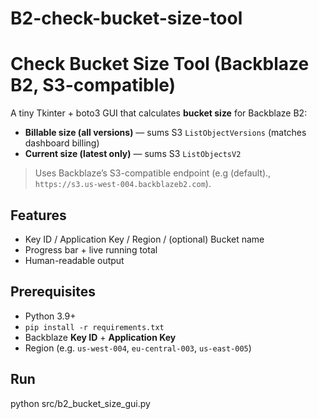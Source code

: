 # B2-check-bucket-size-tool

# Check Bucket Size Tool (Backblaze B2, S3-compatible)

A tiny Tkinter + boto3 GUI that calculates **bucket size** for Backblaze B2:
- **Billable size (all versions)** — sums S3 `ListObjectVersions` (matches dashboard billing)
- **Current size (latest only)** — sums S3 `ListObjectsV2`

> Uses Backblaze’s S3-compatible endpoint (e.g (default)., `https://s3.us-west-004.backblazeb2.com`).

## Features
- Key ID / Application Key / Region / (optional) Bucket name
- Progress bar + live running total
- Human-readable output

## Prerequisites
- Python 3.9+
- `pip install -r requirements.txt`
- Backblaze **Key ID** + **Application Key**
- Region (e.g. `us-west-004`, `eu-central-003`, `us-east-005`)

## Run
python src/b2_bucket_size_gui.py
